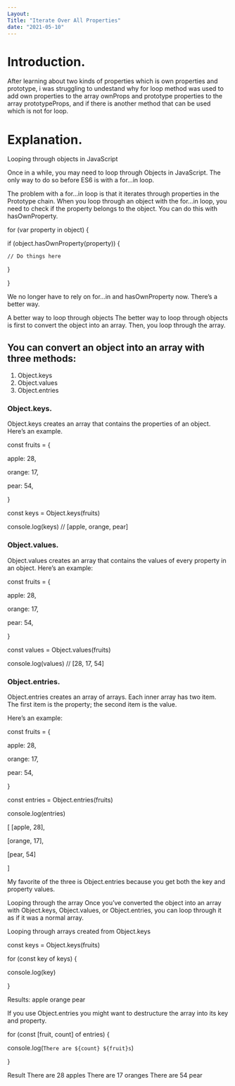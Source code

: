 ```yaml
---
Layout:
Title: "Iterate Over All Properties"
date: "2021-05-10"
---
```


# Introduction.

After learning about two kinds of properties which is own properties and prototype, i was struggling to undestand why for loop method was used to add own properties to the array ownProps and prototype properties to the array prototypeProps, and if there is another method that can be used which is not for loop.


# Explanation.

Looping through objects in JavaScript

Once in a while, you may need to loop through Objects in JavaScript. The only way to do so before ES6 is with a for...in loop.

The problem with a for...in loop is that it iterates through properties in the Prototype chain. When you loop through an object with the for...in loop, you need to check if the property belongs to the object. You can do this with hasOwnProperty.

for (var property in object) {

  if (object.hasOwnProperty(property)) {

    // Do things here

  }

}

We no longer have to rely on for...in and hasOwnProperty now. There’s a better way.

A better way to loop through objects
The better way to loop through objects is first to convert the object into an array. Then, you loop through the array.

## You can convert an object into an array with three methods:

1. Object.keys
2. Object.values
3. Object.entries

### Object.keys.

Object.keys creates an array that contains the properties of an object. Here’s an example.

const fruits = {

  apple: 28,

  orange: 17,

  pear: 54,

}

const keys = Object.keys(fruits)

console.log(keys) // [apple, orange, pear]

### Object.values.

Object.values creates an array that contains the values of every property in an object. Here’s an example:

const fruits = {

  apple: 28,

  orange: 17,

  pear: 54,

}

const values = Object.values(fruits)

console.log(values) // [28, 17, 54]

### Object.entries.

Object.entries creates an array of arrays. Each inner array has two item. The first item is the property; the second item is the value.

Here’s an example:

const fruits = {

  apple: 28,

  orange: 17,

  pear: 54,

}

const entries = Object.entries(fruits)

console.log(entries)

 [
   [apple, 28],

   [orange, 17],

   [pear, 54]

  ]

My favorite of the three is Object.entries because you get both the key and property values.

Looping through the array
Once you’ve converted the object into an array with Object.keys, Object.values, or Object.entries, you can loop through it as if it was a normal array.


Looping through arrays created from Object.keys

const keys = Object.keys(fruits)

for (const key of keys) {

  console.log(key)

}

Results:
  apple
  orange
  pear

If you use Object.entries you might want to destructure the array into its key and property.

for (const [fruit, count] of entries) {

  console.log(`There are ${count} ${fruit}s`)

}

  Result
    There are 28 apples
    There are 17 oranges
    There are 54 pear